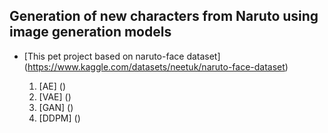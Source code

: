 ## Generation of new characters from Naruto using image generation models

* [This pet project based on naruto-face dataset] (https://www.kaggle.com/datasets/neetuk/naruto-face-dataset)

  1. [AE] ()
  2. [VAE] ()
  3. [GAN] ()
  4. [DDPM] ()


